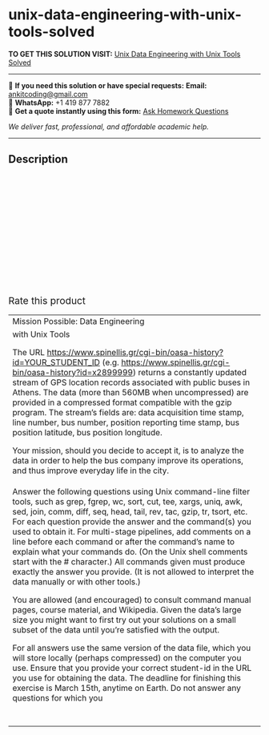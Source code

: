 # unix-data-engineering-with-unix-tools-solved
**TO GET THIS SOLUTION VISIT:** [Unix Data Engineering with Unix Tools Solved](https://www.ankitcodinghub.com/product/unix-data-engineering-with-unix-tools-solved/)


---

📩 **If you need this solution or have special requests:** **Email:** ankitcoding@gmail.com  
📱 **WhatsApp:** +1 419 877 7882  
📄 **Get a quote instantly using this form:** [Ask Homework Questions](https://www.ankitcodinghub.com/services/ask-homework-questions/)

*We deliver fast, professional, and affordable academic help.*

---

<h2>Description</h2>



<div class="kk-star-ratings kksr-auto kksr-align-center kksr-valign-top" data-payload="{&quot;align&quot;:&quot;center&quot;,&quot;id&quot;:&quot;96362&quot;,&quot;slug&quot;:&quot;default&quot;,&quot;valign&quot;:&quot;top&quot;,&quot;ignore&quot;:&quot;&quot;,&quot;reference&quot;:&quot;auto&quot;,&quot;class&quot;:&quot;&quot;,&quot;count&quot;:&quot;0&quot;,&quot;legendonly&quot;:&quot;&quot;,&quot;readonly&quot;:&quot;&quot;,&quot;score&quot;:&quot;0&quot;,&quot;starsonly&quot;:&quot;&quot;,&quot;best&quot;:&quot;5&quot;,&quot;gap&quot;:&quot;4&quot;,&quot;greet&quot;:&quot;Rate this product&quot;,&quot;legend&quot;:&quot;0\/5 - (0 votes)&quot;,&quot;size&quot;:&quot;24&quot;,&quot;title&quot;:&quot;Unix Data Engineering with Unix Tools Solved&quot;,&quot;width&quot;:&quot;0&quot;,&quot;_legend&quot;:&quot;{score}\/{best} - ({count} {votes})&quot;,&quot;font_factor&quot;:&quot;1.25&quot;}">

<div class="kksr-stars">

<div class="kksr-stars-inactive">
            <div class="kksr-star" data-star="1" style="padding-right: 4px">


<div class="kksr-icon" style="width: 24px; height: 24px;"></div>
        </div>
            <div class="kksr-star" data-star="2" style="padding-right: 4px">


<div class="kksr-icon" style="width: 24px; height: 24px;"></div>
        </div>
            <div class="kksr-star" data-star="3" style="padding-right: 4px">


<div class="kksr-icon" style="width: 24px; height: 24px;"></div>
        </div>
            <div class="kksr-star" data-star="4" style="padding-right: 4px">


<div class="kksr-icon" style="width: 24px; height: 24px;"></div>
        </div>
            <div class="kksr-star" data-star="5" style="padding-right: 4px">


<div class="kksr-icon" style="width: 24px; height: 24px;"></div>
        </div>
    </div>

<div class="kksr-stars-active" style="width: 0px;">
            <div class="kksr-star" style="padding-right: 4px">


<div class="kksr-icon" style="width: 24px; height: 24px;"></div>
        </div>
            <div class="kksr-star" style="padding-right: 4px">


<div class="kksr-icon" style="width: 24px; height: 24px;"></div>
        </div>
            <div class="kksr-star" style="padding-right: 4px">


<div class="kksr-icon" style="width: 24px; height: 24px;"></div>
        </div>
            <div class="kksr-star" style="padding-right: 4px">


<div class="kksr-icon" style="width: 24px; height: 24px;"></div>
        </div>
            <div class="kksr-star" style="padding-right: 4px">


<div class="kksr-icon" style="width: 24px; height: 24px;"></div>
        </div>
    </div>
</div>


<div class="kksr-legend" style="font-size: 19.2px;">
            <span class="kksr-muted">Rate this product</span>
    </div>
    </div>
<div class="page" title="Page 1">
<table>
<tbody>
<tr>
<td>
<div class="layoutArea">
<div class="column">
Mission Possible: Data Engineering

</div>
</div>
</td>
</tr>
<tr>
<td>
<div class="layoutArea">
<div class="column">
with Unix Tools

The URL https://www.spinellis.gr/cgi-bin/oasa-history?id=YOUR_STUDENT_ID (e.g. https://www.spinellis.gr/cgi-bin/oasa-history?id=x2899999) returns a constantly updated stream of GPS location records associated with public buses in Athens. The data (more than 560MB when uncompressed) are provided in a compressed format compatible with the gzip program. The stream’s fields are: data acquisition time stamp, line number, bus number, position reporting time stamp, bus position latitude, bus position longitude.

Your mission, should you decide to accept it, is to analyze the data in order to help the bus company improve its operations, and thus improve everyday life in the city.

</div>
</div>
</td>
</tr>
<tr>
<td>
<div class="layoutArea">
<div class="column">
Answer the following questions using Unix command-line filter tools, such as grep, fgrep, wc, sort, cut, tee, xargs, uniq, awk, sed, join, comm, diff, seq, head, tail, rev, tac, gzip, tr, tsort, etc. For each question provide the answer and the command(s) you used to obtain it. For multi-stage pipelines, add comments on a line before each command or after the command’s name to explain what your commands do. (On the Unix shell comments start with the # character.) All commands given must produce exactly the answer you provide. (It is not allowed to interpret the data manually or with other tools.)

You are allowed (and encouraged) to consult command manual pages, course material, and Wikipedia. Given the data’s large size you might want to first try out your solutions on a small subset of the data until you’re satisfied with the output.

For all answers use the same version of the data file, which you will store locally (perhaps compressed) on the computer you use. Ensure that you provide your correct student-id in the URL you use for obtaining the data. The deadline for finishing this exercise is March 15th, anytime on Earth. Do not answer any questions for which you

</div>
</div>
</td>
</tr>
<tr>
<td>
<div class="layoutArea">
<div class="column">
&nbsp;

</div>
</div>
</td>
</tr>
</tbody>
</table>
</div>
